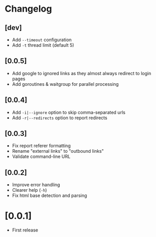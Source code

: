 # Changelog

## [dev]

- Add `--timeout` configuration
- Add `-t` thread limit (default 5)

## [0.0.5]

- Add google to ignored links as they almost always redirect to login pages
- Add goroutines & waitgroup for parallel processing

## [0.0.4]

- Add `-i|--ignore` option to skip comma-separated urls
- Add `-r|--redirects` option to report redirects

## [0.0.3]

- Fix report referer formatting
- Rename "external links" to "outbound links"
- Validate command-line URL

## [0.0.2]

- Improve error handling
- Clearer help (`-h`)
- Fix html base detection and parsing

# [0.0.1]
- First release